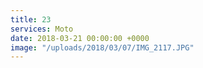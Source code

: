 ```yaml
---
title: 23
services: Moto
date: 2018-03-21 00:00:00 +0000
image: "/uploads/2018/03/07/IMG_2117.JPG"
---
```

